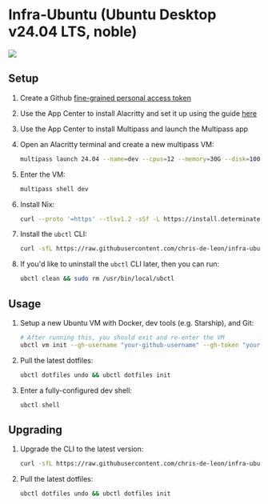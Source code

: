 # Infra-Ubuntu (Ubuntu Desktop v24.04 LTS, noble)

<div>
  <a href="https://github.com/chris-de-leon/infra-ubuntu/actions">
  <img src="https://github.com/chris-de-leon/infra-ubuntu/actions/workflows/release.yml/badge.svg"/>
 </a>
</div>

## Setup

1. Create a Github [fine-grained personal access token](https://docs.github.com/en/authentication/keeping-your-account-and-data-secure/managing-your-personal-access-tokens#creating-a-fine-grained-personal-access-token)

1. Use the App Center to install Alacritty and set it up using the guide [here](./docs/alacritty.ubuntu.md)

1. Use the App Center to install Multipass and launch the Multipass app

1. Open an Alacritty terminal and create a new multipass VM:

   ```sh
   multipass launch 24.04 --name=dev --cpus=12 --memory=30G --disk=100G
   ```

1. Enter the VM:

   ```sh
   multipass shell dev
   ```

1. Install Nix:

   ```sh
   curl --proto '=https' --tlsv1.2 -sSf -L https://install.determinate.systems/nix | sh -s -- install --no-confirm
   ```

1. Install the `ubctl` CLI:

   ```sh
   curl -sfL https://raw.githubusercontent.com/chris-de-leon/infra-ubuntu/refs/heads/master/install.sh | bash
   ```

1. If you'd like to uninstall the `ubctl` CLI later, then you can run:

   ```sh
   ubctl clean && sudo rm /usr/bin/local/ubctl
   ```

## Usage

1. Setup a new Ubuntu VM with Docker, dev tools (e.g. Starship), and Git:

   ```sh
   # After running this, you should exit and re-enter the VM
   ubctl vm init --gh-username "your-github-username" --gh-token "your-github-token" --gh-email "your.email@mail.com" --gh-name "your-name"
   ```

1. Pull the latest dotfiles:

   ```sh
   ubctl dotfiles undo && ubctl dotfiles init
   ```

1. Enter a fully-configured dev shell:

   ```sh
   ubctl shell
   ```

## Upgrading

1. Upgrade the CLI to the latest version:

   ```sh
   curl -sfL https://raw.githubusercontent.com/chris-de-leon/infra-ubuntu/refs/heads/master/install.sh | bash
   ```

1. Pull the latest dotfiles:

   ```sh
   ubctl dotfiles undo && ubctl dotfiles init
   ```
